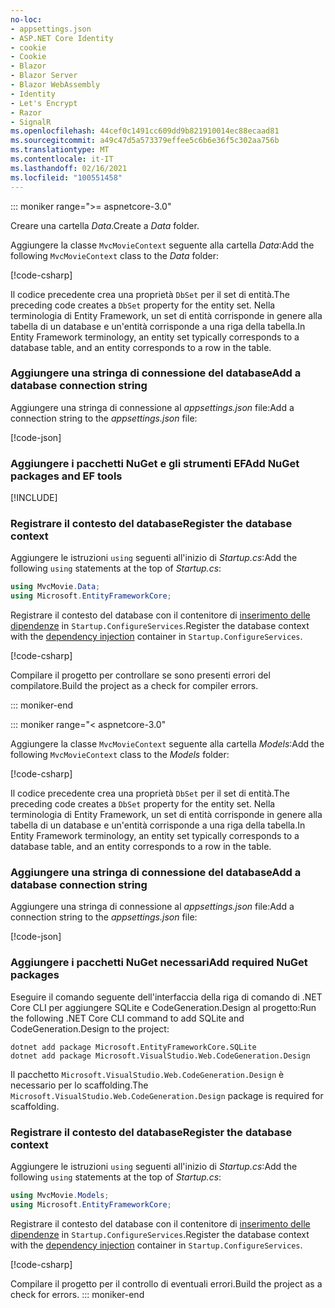 ```yaml
---
no-loc:
- appsettings.json
- ASP.NET Core Identity
- cookie
- Cookie
- Blazor
- Blazor Server
- Blazor WebAssembly
- Identity
- Let's Encrypt
- Razor
- SignalR
ms.openlocfilehash: 44cef0c1491cc609dd9b821910014ec88ecaad81
ms.sourcegitcommit: a49c47d5a573379effee5c6b6e36f5c302aa756b
ms.translationtype: MT
ms.contentlocale: it-IT
ms.lasthandoff: 02/16/2021
ms.locfileid: "100551458"
---
```

::: moniker range=">= aspnetcore-3.0"

<a name="dc"></a>

<span data-ttu-id="357dd-101">Creare una cartella *Data*.</span><span class="sxs-lookup"><span data-stu-id="357dd-101">Create a *Data* folder.</span></span>

<span data-ttu-id="357dd-102">Aggiungere la classe `MvcMovieContext` seguente alla cartella *Data*:</span><span class="sxs-lookup"><span data-stu-id="357dd-102">Add the following `MvcMovieContext` class to the *Data* folder:</span></span>  

[!code-csharp[](~/tutorials/first-mvc-app/start-mvc/sample/MvcMovie3/zDocOnly/MvcMovieContext.cs?name=snippet)]

<span data-ttu-id="357dd-103">Il codice precedente crea una proprietà `DbSet` per il set di entità.</span><span class="sxs-lookup"><span data-stu-id="357dd-103">The preceding code creates a `DbSet` property for the entity set.</span></span> <span data-ttu-id="357dd-104">Nella terminologia di Entity Framework, un set di entità corrisponde in genere alla tabella di un database e un'entità corrisponde a una riga della tabella.</span><span class="sxs-lookup"><span data-stu-id="357dd-104">In Entity Framework terminology, an entity set typically corresponds to a database table, and an entity corresponds to a row in the table.</span></span>

<a name="cs"></a>

### <a name="add-a-database-connection-string"></a><span data-ttu-id="357dd-105">Aggiungere una stringa di connessione del database</span><span class="sxs-lookup"><span data-stu-id="357dd-105">Add a database connection string</span></span>

<span data-ttu-id="357dd-106">Aggiungere una stringa di connessione al *appsettings.json* file:</span><span class="sxs-lookup"><span data-stu-id="357dd-106">Add a connection string to the *appsettings.json* file:</span></span>

[!code-json[](~/tutorials/first-mvc-app/start-mvc/sample/MvcMovie3/appsettings_SQLite.json?highlight=10-12)]

### <a name="add-nuget-packages-and-ef-tools"></a><span data-ttu-id="357dd-107">Aggiungere i pacchetti NuGet e gli strumenti EF</span><span class="sxs-lookup"><span data-stu-id="357dd-107">Add NuGet packages and EF tools</span></span>

[!INCLUDE[](~/includes/add-EF-NuGet-SQLite-CLI.md)]

<a name="reg"></a>

### <a name="register-the-database-context"></a><span data-ttu-id="357dd-108">Registrare il contesto del database</span><span class="sxs-lookup"><span data-stu-id="357dd-108">Register the database context</span></span>

<span data-ttu-id="357dd-109">Aggiungere le istruzioni `using` seguenti all'inizio di *Startup.cs*:</span><span class="sxs-lookup"><span data-stu-id="357dd-109">Add the following `using` statements at the top of *Startup.cs*:</span></span>

```csharp
using MvcMovie.Data;
using Microsoft.EntityFrameworkCore;
```

<span data-ttu-id="357dd-110">Registrare il contesto del database con il contenitore di [inserimento delle dipendenze](xref:fundamentals/dependency-injection) in `Startup.ConfigureServices`.</span><span class="sxs-lookup"><span data-stu-id="357dd-110">Register the database context with the [dependency injection](xref:fundamentals/dependency-injection) container in `Startup.ConfigureServices`.</span></span>

[!code-csharp[](~/tutorials/first-mvc-app/start-mvc/sample/MvcMovie3/Startup.cs?name=snippet_UseSqlite&highlight=6-7)]

<span data-ttu-id="357dd-111">Compilare il progetto per controllare se sono presenti errori del compilatore.</span><span class="sxs-lookup"><span data-stu-id="357dd-111">Build the project as a check for compiler errors.</span></span>

::: moniker-end

::: moniker range="< aspnetcore-3.0"

<span data-ttu-id="357dd-112">Aggiungere la classe `MvcMovieContext` seguente alla cartella *Models*:</span><span class="sxs-lookup"><span data-stu-id="357dd-112">Add the following `MvcMovieContext` class to the *Models* folder:</span></span>  

[!code-csharp[](~/tutorials/first-mvc-app/start-mvc/sample/MvcMovie22/Data/MvcMovieContext.cs)]

<span data-ttu-id="357dd-113">Il codice precedente crea una proprietà `DbSet` per il set di entità.</span><span class="sxs-lookup"><span data-stu-id="357dd-113">The preceding code creates a `DbSet` property for the entity set.</span></span> <span data-ttu-id="357dd-114">Nella terminologia di Entity Framework, un set di entità corrisponde in genere alla tabella di un database e un'entità corrisponde a una riga della tabella.</span><span class="sxs-lookup"><span data-stu-id="357dd-114">In Entity Framework terminology, an entity set typically corresponds to a database table, and an entity corresponds to a row in the table.</span></span>

<a name="cs"></a>

### <a name="add-a-database-connection-string"></a><span data-ttu-id="357dd-115">Aggiungere una stringa di connessione del database</span><span class="sxs-lookup"><span data-stu-id="357dd-115">Add a database connection string</span></span>

<span data-ttu-id="357dd-116">Aggiungere una stringa di connessione al *appsettings.json* file:</span><span class="sxs-lookup"><span data-stu-id="357dd-116">Add a connection string to the *appsettings.json* file:</span></span>

[!code-json[](~/tutorials/razor-pages/razor-pages-start/sample/RazorPagesMovie/appsettings_SQLite.json?highlight=8-10)]

### <a name="add-required-nuget-packages"></a><span data-ttu-id="357dd-117">Aggiungere i pacchetti NuGet necessari</span><span class="sxs-lookup"><span data-stu-id="357dd-117">Add required NuGet packages</span></span>

<span data-ttu-id="357dd-118">Eseguire il comando seguente dell'interfaccia della riga di comando di .NET Core CLI per aggiungere SQLite e CodeGeneration.Design al progetto:</span><span class="sxs-lookup"><span data-stu-id="357dd-118">Run the following .NET Core CLI command to add SQLite and CodeGeneration.Design  to the project:</span></span>

```dotnetcli
dotnet add package Microsoft.EntityFrameworkCore.SQLite
dotnet add package Microsoft.VisualStudio.Web.CodeGeneration.Design
```

<span data-ttu-id="357dd-119">Il pacchetto `Microsoft.VisualStudio.Web.CodeGeneration.Design` è necessario per lo scaffolding.</span><span class="sxs-lookup"><span data-stu-id="357dd-119">The `Microsoft.VisualStudio.Web.CodeGeneration.Design` package is required for scaffolding.</span></span>

<a name="reg"></a>

### <a name="register-the-database-context"></a><span data-ttu-id="357dd-120">Registrare il contesto del database</span><span class="sxs-lookup"><span data-stu-id="357dd-120">Register the database context</span></span>

<span data-ttu-id="357dd-121">Aggiungere le istruzioni `using` seguenti all'inizio di *Startup.cs*:</span><span class="sxs-lookup"><span data-stu-id="357dd-121">Add the following `using` statements at the top of *Startup.cs*:</span></span>

```csharp
using MvcMovie.Models;
using Microsoft.EntityFrameworkCore;
```

<span data-ttu-id="357dd-122">Registrare il contesto del database con il contenitore di [inserimento delle dipendenze](xref:fundamentals/dependency-injection) in `Startup.ConfigureServices`.</span><span class="sxs-lookup"><span data-stu-id="357dd-122">Register the database context with the [dependency injection](xref:fundamentals/dependency-injection) container in `Startup.ConfigureServices`.</span></span>

[!code-csharp[](~/tutorials/first-mvc-app/start-mvc/sample/MvcMovie22/Startup.cs?name=snippet_UseSqlite&highlight=11-12)]

<span data-ttu-id="357dd-123">Compilare il progetto per il controllo di eventuali errori.</span><span class="sxs-lookup"><span data-stu-id="357dd-123">Build the project as a check for errors.</span></span>
::: moniker-end